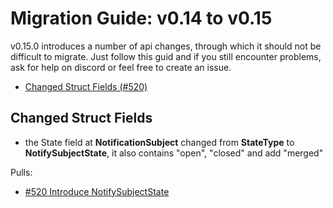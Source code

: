 # Migration Guide: v0.14 to v0.15

v0.15.0 introduces a number of api changes, through which it should not be difficult to migrate.
Just follow this guid and if you still encounter problems, ask for help on discord or feel free to create an issue.

<!-- toc -->

-   [Changed Struct Fields (#520)](#changed-struct-fields)

<!-- tocstop -->

## Changed Struct Fields

 - the State field at **NotificationSubject** changed from **StateType** to **NotifySubjectState**, it also contains "open", "closed" and add "merged"

Pulls:
-   [#520 Introduce NotifySubjectState](https://gitea.com/gitea/go-sdk/pulls/520)


